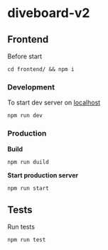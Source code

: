 # diveboard-v2

## Frontend

Before start <br>

`cd frontend/ && npm i`

### Development

To start dev server on [localhost](http://localhost:3000/)

`npm run dev`


### Production

**Build**

`npm run duild`

**Start production server**

`npm run start`

## Tests

Run tests

`npm run test`
